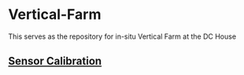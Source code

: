 # Vertical-Farm
This serves as the repository for in-situ Vertical Farm at the DC House

## [Sensor Calibration]()
